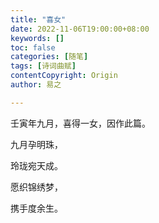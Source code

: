 ```yaml
---
title: "喜女"
date: 2022-11-06T19:00:00+08:00
keywords: []
toc: false
categories: [随笔]
tags: [诗词曲赋]
contentCopyright: Origin
author: 易之

---
```


壬寅年九月，喜得一女，因作此篇。

九月孕明珠，

玲珑宛天成。

愿织锦绣梦，

携手度余生。

